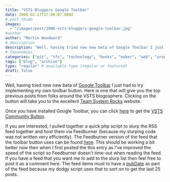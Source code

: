 ```yaml
---
title: "VSTS Bloggers Google Toolbar"
date: 2006-02-17T17:06:07.000Z
# post thumb
images:
  - "/images/post/2006-vsts-bloggers-google-toolbar.jpg"
#author
author: "Martin Woodward"
# description
description: "Well, having tried new new beta of Google Toolbar I just had to try implementing my own toolbar button."
# Taxonomies
categories: ["git", "tfs", "technology", "books", "maker", "web", "programming", "podcast"]
tags: ["blog", "archive"]
type: "regular" # available type (regular or featured)
draft: false
---
```

[](http://www.woodwardweb.com/blog/vsts_google_toolbar.jpg)Well, having tried new new beta of [Google Toolbar](http://www.google.com/tools/toolbar/T4/) I just had to try implementing my own toolbar button.  Here is one that will give you the top previous posts from folks around the VSTS blogosphere.  Clicking on the button will take you to the excellent [Team System Rocks](http://teamsystemrocks.com/) website.

Once you have installed Google Toolbar, you can click [here](http://toolbar.google.com/buttons/add?url=http://www.woodwardweb.com/vstsbloggers/vsts_button.xml) to get the [VSTS Community Button](http://toolbar.google.com/buttons/add?url=http://www.woodwardweb.com/vstsbloggers/vsts_button.xml).

If you are interested, I pulled together a quick php script to slurp the RSS feed together and host them via Feedburner (because my slurping code was not written very efficiently).  The Feedburner version of the feed that the toolbar button uses can be found [here](http://feeds.feedburner.com/VstsBloggers).  This should be working a bit better now then when I first posted the this entry as I've improved the speed of the script so Feedburner doesn't time-out when reading the feed.  If you have a feed that you want me to add to the slurp list then feel free to post it as a comment here.  The feed items must to have a [pubDate](http://blogs.law.harvard.edu/tech/rss) as part of the feed because my dodgy script uses that to sort on to get the last 25 posts.